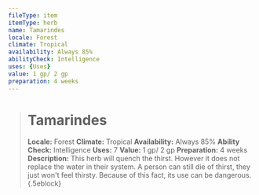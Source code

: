 ```yaml
---
fileType: item
itemType: herb
name: Tamarindes
locale: Forest
climate: Tropical
availability: Always 85%
abilityCheck: Intelligence
uses: {Uses}
value: 1 gp/ 2 gp
preparation: 4 weeks
---
```

>#  Tamarindes
>
> **Locale:** Forest
> **Climate:** Tropical
> **Availability:** Always 85%
> **Ability Check:** Intelligence
> **Uses:** 7
> **Value:** 1 gp/ 2 gp
> **Preparation:** 4 weeks
> **Description:** This herb will quench the thirst. However it does not replace the water in their system. A person can still die of thirst, they just won't feel thirsty. Because of this fact, its use can be dangerous.
{.5eblock}

